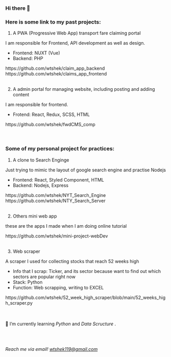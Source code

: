 ### Hi there 👋

<h3> Here is some link to my past projects: </h3>

1. A PWA (Progressive Web App) transport fare claiming portal

I am responsible for Frontend, API development as well as design.
- Frontend: NUXT (Vue)
- Backend: PHP 
<div>
https://github.com/wtshek/claim_app_backend
https://github.com/wtshek/claims_app_frontend
</div>

<br>

2. A admin portal for managing website, including posting and adding content

I am responsible for frontend. 
- Frotend: React, Redux, SCSS, HTML 
<div>
https://github.com/wtshek/fwdCMS_comp
</div>


 <br> 
 <br>
 
 
<h3> Some of my personal project for practices: </h3>

1. A clone to Search Enginge

Just trying to mimic the layout of google search engine and practise Nodejs
- Frontend: React, Styled Component, HTML
- Backend: Nodejs, Express
<div>
https://github.com/wtshek/NYT_Search_Engine
https://github.com/wtshek/NTY_Search_Server
</div>

<br>

2. Others mini web app 

these are the apps I made when I am doing online tutorial
<div>
https://github.com/wtshek/mini-project-webDev
</div>

<br>

3. Web scraper

A scraper I used for collecting stocks that reach 52 weeks high <br>
- Info that I scrap: Ticker, and its sector because want to find out which sectors are popular right now <br>
- Stack: Python 
- Function: Web scrapping, writing to EXCEL
<div>
https://github.com/wtshek/52_week_high_scraper/blob/main/52_weeks_high_scraper.py
</div>

<br>
<br>


 🌱 I’m currently learning <em> Python</em> and <em> Data Scructure </em>.
 
 <br> 
 <br>
 
 <em> Reach me via email! wtshek119@gmail.com </em>

